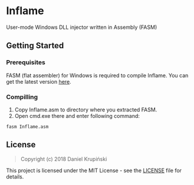 # Inflame

User-mode Windows DLL injector written in Assembly (FASM)


## Getting Started

### Prerequisites

FASM (flat assembler) for Windows is required to compile Inflame. You can get the latest version [here](https://flatassembler.net/download.php).

### Compilling

1. Copy Inflame.asm to directory where you extracted FASM.
2. Open cmd.exe there and enter following command:
```
fasm Inflame.asm
```

## License

> Copyright (c) 2018 Daniel Krupiński

This project is licensed under the MIT License - see the [LICENSE](LICENSE) file for details.
